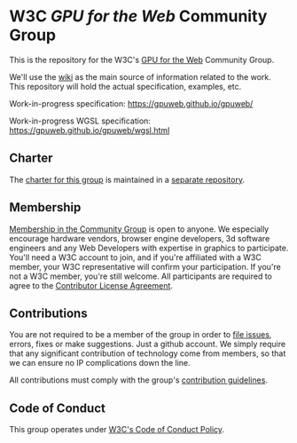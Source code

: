# W3C _GPU for the Web_ Community Group

This is the repository for the W3C's [GPU for the Web](https://www.w3.org/community/gpu/)
Community Group.

We'll use the [wiki](https://github.com/gpuweb/gpuweb/wiki) as the main source of information
related to the work. This repository will hold the actual specification, examples, etc.

Work-in-progress specification: https://gpuweb.github.io/gpuweb/

Work-in-progress WGSL specification: https://gpuweb.github.io/gpuweb/wgsl.html

## Charter

The [charter for this group](https://gpuweb.github.io/admin/cg-charter.html) is
maintained in a [separate repository](https://github.com/gpuweb/admin).

## Membership

[Membership in the Community Group](https://www.w3.org/community/gpu/) is open
to anyone. We especially encourage hardware vendors, browser engine developers,
3d software engineers and any Web Developers with expertise in graphics to
participate. You'll need a W3C account to join, and if you're affiliated with a
W3C member, your W3C representative will confirm your participation. If you're
not a W3C member, you're still welcome. All participants are required to agree
to the [Contributor License Agreement](https://www.w3.org/community/about/agreements/cla/).

## Contributions

You are not required to be a member of the group in order to
[file issues](https://github.com/gpuweb/gpuweb/issues), errors, fixes or make suggestions.
Just a github account. We simply require that any significant contribution of technology
come from members, so that we can ensure no IP complications down the line.

All contributions must comply with the group's
[contribution guidelines](https://github.com/gpuweb/admin/blob/master/CONTRIBUTING.md).

## Code of Conduct

This group operates under [W3C's Code of Conduct Policy](http://www.w3.org/Consortium/cepc/).
